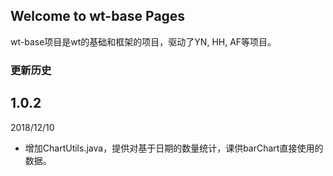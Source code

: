 ## Welcome to wt-base Pages

wt-base项目是wt的基础和框架的项目，驱动了YN, HH, AF等项目。

### 更新历史

## 1.0.2
2018/12/10
- 增加ChartUtils.java，提供对基于日期的数量统计，课供barChart直接使用的数据。

